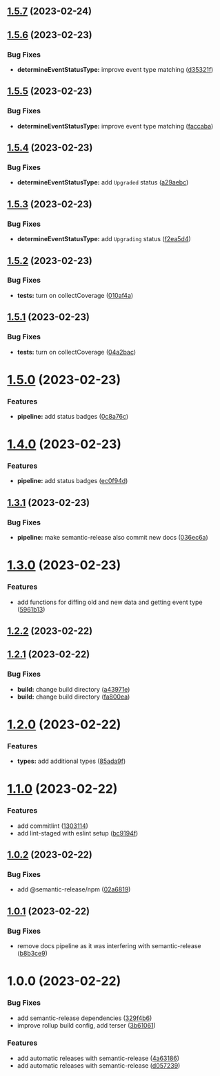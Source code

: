 ## [1.5.7](https://github.com/art0rz/foxhole-warapi/compare/v1.5.6...v1.5.7) (2023-02-24)

## [1.5.6](https://github.com/art0rz/foxhole-warapi/compare/v1.5.5...v1.5.6) (2023-02-23)


### Bug Fixes

* **determineEventStatusType:** improve event type matching ([d35321f](https://github.com/art0rz/foxhole-warapi/commit/d35321f5f25ac98be9ab90c465b28cd573d679fa))

## [1.5.5](https://github.com/art0rz/foxhole-warapi/compare/v1.5.4...v1.5.5) (2023-02-23)


### Bug Fixes

* **determineEventStatusType:** improve event type matching ([faccaba](https://github.com/art0rz/foxhole-warapi/commit/faccabad079f767e7e0fee366a4b93b91d491951))

## [1.5.4](https://github.com/art0rz/foxhole-warapi/compare/v1.5.3...v1.5.4) (2023-02-23)


### Bug Fixes

* **determineEventStatusType:** add `Upgraded` status ([a29aebc](https://github.com/art0rz/foxhole-warapi/commit/a29aebcc846b8740f5213b2c9912c8ba34836a2f))

## [1.5.3](https://github.com/art0rz/foxhole-warapi/compare/v1.5.2...v1.5.3) (2023-02-23)


### Bug Fixes

* **determineEventStatusType:** add `Upgrading` status ([f2ea5d4](https://github.com/art0rz/foxhole-warapi/commit/f2ea5d4c5952b04b5717264c6cb9460f2b5e4450))

## [1.5.2](https://github.com/art0rz/foxhole-warapi/compare/v1.5.1...v1.5.2) (2023-02-23)


### Bug Fixes

* **tests:** turn on collectCoverage ([010af4a](https://github.com/art0rz/foxhole-warapi/commit/010af4a03f3e6771dfc8909670ba011f07329f5f))

## [1.5.1](https://github.com/art0rz/foxhole-warapi/compare/v1.5.0...v1.5.1) (2023-02-23)


### Bug Fixes

* **tests:** turn on collectCoverage ([04a2bac](https://github.com/art0rz/foxhole-warapi/commit/04a2bac1ef5f1f870938be7bb1f95892fe9acc57))

# [1.5.0](https://github.com/art0rz/foxhole-warapi/compare/v1.4.0...v1.5.0) (2023-02-23)


### Features

* **pipeline:** add status badges ([0c8a76c](https://github.com/art0rz/foxhole-warapi/commit/0c8a76cff19649e55c0032cdff979f37087ee24d))

# [1.4.0](https://github.com/art0rz/foxhole-warapi/compare/v1.3.1...v1.4.0) (2023-02-23)


### Features

* **pipeline:** add status badges ([ec0f94d](https://github.com/art0rz/foxhole-warapi/commit/ec0f94df866ce927910d02efbc6bb523371162c5))

## [1.3.1](https://github.com/art0rz/foxhole-warapi/compare/v1.3.0...v1.3.1) (2023-02-23)


### Bug Fixes

* **pipeline:** make semantic-release also commit new docs ([036ec6a](https://github.com/art0rz/foxhole-warapi/commit/036ec6a6d9967d31ef89f3d8c28e131344b4e3ec))

# [1.3.0](https://github.com/art0rz/foxhole-warapi/compare/v1.2.2...v1.3.0) (2023-02-23)


### Features

* add functions for diffing old and new data and getting event type ([5961b13](https://github.com/art0rz/foxhole-warapi/commit/5961b13f5384d6a67345aa161a4f01a867a11ff5))

## [1.2.2](https://github.com/art0rz/foxhole-warapi/compare/v1.2.1...v1.2.2) (2023-02-22)

## [1.2.1](https://github.com/art0rz/foxhole-warapi/compare/v1.2.0...v1.2.1) (2023-02-22)


### Bug Fixes

* **build:** change build directory ([a43971e](https://github.com/art0rz/foxhole-warapi/commit/a43971e7f0ae2276816a8613187f8b1ea466f20c))
* **build:** change build directory ([fa800ea](https://github.com/art0rz/foxhole-warapi/commit/fa800ea80eaf0beb9f234dacda2fc36bf0a347ae))

# [1.2.0](https://github.com/art0rz/foxhole-warapi/compare/v1.1.0...v1.2.0) (2023-02-22)


### Features

* **types:** add additional types ([85ada9f](https://github.com/art0rz/foxhole-warapi/commit/85ada9ffce1e7e490745485f8ac9424147f4fca1))

# [1.1.0](https://github.com/art0rz/foxhole-warapi/compare/v1.0.2...v1.1.0) (2023-02-22)


### Features

* add commitlint ([1303114](https://github.com/art0rz/foxhole-warapi/commit/130311493809c4cdcd61c66585a5e01588070a53))
* add lint-staged with eslint setup ([bc9194f](https://github.com/art0rz/foxhole-warapi/commit/bc9194fdec76d9a1f79af5af0d4341013df50a26))

## [1.0.2](https://github.com/art0rz/foxhole-warapi/compare/v1.0.1...v1.0.2) (2023-02-22)


### Bug Fixes

* add @semantic-release/npm ([02a6819](https://github.com/art0rz/foxhole-warapi/commit/02a6819a9738fc77e3be3995babde9217d755f30))

## [1.0.1](https://github.com/art0rz/foxhole-warapi/compare/v1.0.0...v1.0.1) (2023-02-22)


### Bug Fixes

* remove docs pipeline as it was interfering with semantic-release ([b8b3ce9](https://github.com/art0rz/foxhole-warapi/commit/b8b3ce9dd0edb7d50cb42b1177899d7b04006c5b))

# 1.0.0 (2023-02-22)


### Bug Fixes

* add semantic-release dependencies ([329f4b6](https://github.com/art0rz/foxhole-warapi/commit/329f4b63acaa2fb6669d4e6f6db227093612be67))
* improve rollup build config, add terser ([3b61061](https://github.com/art0rz/foxhole-warapi/commit/3b610611aed14c4cadee935b688f82134c33d85d))


### Features

* add automatic releases with semantic-release ([4a63186](https://github.com/art0rz/foxhole-warapi/commit/4a631862ea46c829b8d9b834b0e29a85a0f80e98))
* add automatic releases with semantic-release ([d057239](https://github.com/art0rz/foxhole-warapi/commit/d0572391b99d9cefbfba51fc5c54091988d79072))
